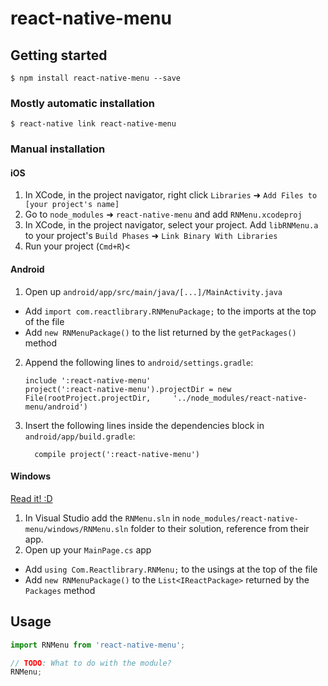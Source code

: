 
# react-native-menu

## Getting started

`$ npm install react-native-menu --save`

### Mostly automatic installation

`$ react-native link react-native-menu`

### Manual installation


#### iOS

1. In XCode, in the project navigator, right click `Libraries` ➜ `Add Files to [your project's name]`
2. Go to `node_modules` ➜ `react-native-menu` and add `RNMenu.xcodeproj`
3. In XCode, in the project navigator, select your project. Add `libRNMenu.a` to your project's `Build Phases` ➜ `Link Binary With Libraries`
4. Run your project (`Cmd+R`)<

#### Android

1. Open up `android/app/src/main/java/[...]/MainActivity.java`
  - Add `import com.reactlibrary.RNMenuPackage;` to the imports at the top of the file
  - Add `new RNMenuPackage()` to the list returned by the `getPackages()` method
2. Append the following lines to `android/settings.gradle`:
  	```
  	include ':react-native-menu'
  	project(':react-native-menu').projectDir = new File(rootProject.projectDir, 	'../node_modules/react-native-menu/android')
  	```
3. Insert the following lines inside the dependencies block in `android/app/build.gradle`:
  	```
      compile project(':react-native-menu')
  	```

#### Windows
[Read it! :D](https://github.com/ReactWindows/react-native)

1. In Visual Studio add the `RNMenu.sln` in `node_modules/react-native-menu/windows/RNMenu.sln` folder to their solution, reference from their app.
2. Open up your `MainPage.cs` app
  - Add `using Com.Reactlibrary.RNMenu;` to the usings at the top of the file
  - Add `new RNMenuPackage()` to the `List<IReactPackage>` returned by the `Packages` method


## Usage
```javascript
import RNMenu from 'react-native-menu';

// TODO: What to do with the module?
RNMenu;
```
  